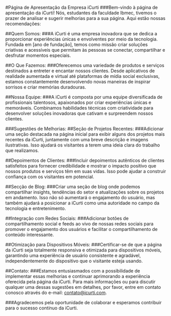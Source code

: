 #Página de Apresentação da Empresa iCurti
###Bem-vindo à página de apresentação da iCurti! Nós, estudantes da faculdade Ibmec, tivemos o prazer de analisar e sugerir melhorias para a sua página. Aqui estão nossas recomendações:

##Quem Somos:
###A iCurti é uma empresa inovadora que se dedica a proporcionar experiências únicas e envolventes por meio da tecnologia. Fundada em [ano de fundação], temos como missão criar soluções criativas e acessíveis que permitam às pessoas se conectar, compartilhar e desfrutar momentos especiais.

##O Que Fazemos:
###Oferecemos uma variedade de produtos e serviços destinados a entreter e encantar nossos clientes. Desde aplicativos de realidade aumentada e virtual até plataformas de mídia social exclusivas, estamos constantemente desenvolvendo novas maneiras de inspirar sorrisos e criar memórias duradouras.

##Nossa Equipe:
###A iCurti é composta por uma equipe diversificada de profissionais talentosos, apaixonados por criar experiências únicas e memoráveis. Combinamos habilidades técnicas com criatividade para desenvolver soluções inovadoras que cativam e surpreendem nossos clientes.

###Sugestões de Melhorias:
##Seção de Projetos Recentes:
###Adicionar uma seção destacada na página inicial para exibir alguns dos projetos mais recentes da iCurti, juntamente com uma breve descrição e imagens ilustrativas. Isso ajudará os visitantes a terem uma ideia clara do trabalho que realizamos.

##Depoimentos de Clientes:
###Incluir depoimentos autênticos de clientes satisfeitos para fornecer credibilidade e mostrar o impacto positivo que nossos produtos e serviços têm em suas vidas. Isso pode ajudar a construir confiança com os visitantes em potencial.

##Secção de Blog:
###Criar uma seção de blog onde podemos compartilhar insights, tendências do setor e atualizações sobre os projetos em andamento. Isso não só aumentará o engajamento do usuário, mas também ajudará a posicionar a iCurti como uma autoridade no campo da tecnologia e entretenimento.

##Integração com Redes Sociais:
###Adicionar botões de compartilhamento social e feeds ao vivo de nossas redes sociais para promover o engajamento dos usuários e facilitar o compartilhamento de conteúdo interessante.

##Otimização para Dispositivos Móveis:
###Certificar-se de que a página da iCurti seja totalmente responsiva e otimizada para dispositivos móveis, garantindo uma experiência de usuário consistente e agradável, independentemente do dispositivo que o visitante esteja usando.

##Contato:
###Estamos entusiasmados com a possibilidade de implementar essas melhorias e continuar aprimorando a experiência oferecida pela página da iCurti. Para mais informações ou para discutir qualquer uma dessas sugestões em detalhes, por favor, entre em contato conosco através do e-mail: contato@icurti.com.

###Agradecemos pela oportunidade de colaborar e esperamos contribuir para o sucesso contínuo da iCurti.
